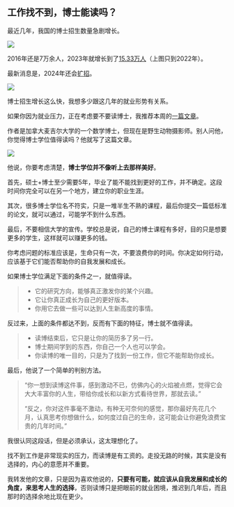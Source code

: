 ## 工作找不到，博士能读吗？

最近几年，我国的博士招生数量急剧增长。

![](https://cdn.beekka.com/blogimg/asset/202407/bg2024070601.webp)

2016年还是7万余人，2023年就增长到了[15.33万人](https://www.sohu.com/a/762421020_121678151)（上图只到2022年）。

最新消息是，2024年还会[扩招](https://www.sohu.com/a/749608492_121124034)。

![](https://cdn.beekka.com/blogimg/asset/202407/bg2024070602.webp)

博士招生增长这么快，我想多少跟这几年的就业形势有关系。

如果你因为就业压力，正在考虑要不要读博士，我推荐本周的[一篇文章](https://medium.com/@jpolak/should-you-get-a-phd-4806663cf380)。

作者是加拿大麦吉尔大学的一个数学博士，但现在是野生动物摄影师。别人问他，你觉得博士学位值得读吗？他就写了这篇文章。

![](https://cdn.beekka.com/blogimg/asset/202407/bg2024070603.webp)

他说，你要考虑清楚，**博士学位并不像听上去那样美好**。

首先，硕士+博士至少需要5年，毕业了能不能找到更好的工作，并不确定。这段时间你完全可以在另一个地方，建立你的职业生涯。

其次，很多博士学位名不符实，只是一堆半生不熟的课程，最后你提交一篇低标准的论文，就可以通过，可能学不到什么东西。

最后，不要相信大学的宣传。学校总是说，自己的博士课程有多好，目的只是想要更多的学生，这样就可以赚更多的钱。

你考虑问题的标准应该是，生命只有一次，不要浪费你的时间。你决定如何行动，应该基于它们能否帮助你的自我发展和成长。

如果博士学位满足下面的条件之一，就值得读。

> - 它的研究方向，能够真正激发你的某个兴趣。
> - 它让你真正成长为自己的更好版本。
> - 你用它去做一些可以达到人生新高度的事情。

反过来，上面的条件都达不到，反而有下面的特征，博士就不值得读。

> - 读博结束后，它只是让你的简历多了另一行。
> - 博士期间学到的东西，你自己一个人也可以学会。
> - 你读博的唯一目的，只是为了找到一份工作，但它不能帮助你成长。

最后，他说了一个简单的判别方法。

> “你一想到读博这件事，感到激动不已，仿佛内心的火焰被点燃，觉得它会大大丰富你的人生，带给你成长和以新方式看待世界，那就去读。”
> 
> “反之，你对这件事毫不激动，有种无可奈何的感觉，那你最好先花几个月，认真思考你想做什么，如何度过自己的生命，这可能会让你避免浪费宝贵的几年时间。”

我很认同这段话，但是必须承认，这太理想化了。

找不到工作是非常现实的压力，而读博是有工资的。走投无路的时候，其实是没有选择的，内心的意愿并不重要。

我转发他的文章，只是因为喜欢他说的，**只要有可能，就应该从自我发展和成长的角度，来思考人生的选择**，否则读博只是把眼前的就业困境，推迟到几年后，而且那时的选择余地比现在更少。

